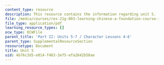 ```yaml
---
content_type: resource
description: This resource contains the information regarding unit 5.
file: /media/courses/res-21g-003-learning-chinese-a-foundation-course-in-mandarin-spring-2011/4b76c3d5e014f4833ef5efa2642b58ae_MITRES_21G_003S11_unit05.pdf
file_type: application/pdf
learning_resource_types: []
ocw_type: OCWFile
parent_title: 'Part II: Units 5-7 / Character Lessons 4-6'
parent_type: SupplementalResourceSection
resourcetype: Document
title: Unit 5
uid: 4b76c3d5-e014-f483-3ef5-efa2642b58ae
---
```

